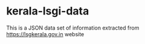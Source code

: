 # kerala-lsgi-data
This is a JSON data set of information extracted from https://lsgkerala.gov.in website 
